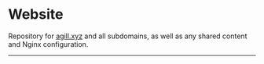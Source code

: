 # Website

Repository for [agill.xyz](https://agill.xyz) and all subdomains, as well as any shared content and Nginx configuration.

---
